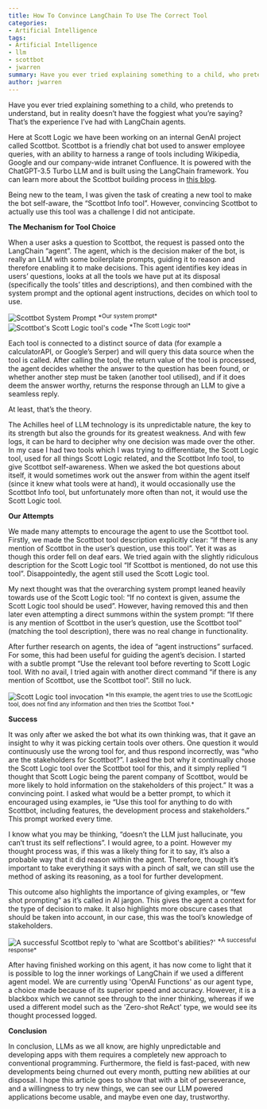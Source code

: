 ```yaml
---
title: How To Convince LangChain To Use The Correct Tool
categories:
- Artificial Intelligence
tags:
- Artificial Intelligence
- llm
- scottbot
- jwarren
summary: Have you ever tried explaining something to a child, who pretends to understand, but in reality doesn’t have the foggiest what you’re saying? That’s the experience I’ve had with LangChain agents.
author: jwarren
---
```


Have you ever tried explaining something to a child, who pretends to understand, but in reality doesn’t have the foggiest what you’re saying? That’s the experience I’ve had with LangChain agents.

Here at Scott Logic we have been working on an internal GenAI project called Scottbot. Scottbot is a friendly chat bot used to answer employee queries, with an ability to harness a range of tools including Wikipedia, Google and our company-wide intranet Confluence. It is powered with the ChatGPT-3.5 Turbo LLM and is built using the LangChain framework. You can learn more about the Scottbot building process in [this blog](https://blog.scottlogic.com/2023/10/23/building_scottbot_an_ai_chatbot_for_scott_logic.html).

Being new to the team, I was given the task of creating a new tool to make the bot self-aware, the “Scottbot Info tool”. However, convincing Scottbot to actually use this tool was a challenge I did not anticipate.


**The Mechanism for Tool Choice**

When a user asks a question to Scottbot, the request is passed onto the LangChain “agent”. The agent, which is the decision maker of the bot, is really an LLM with some boilerplate prompts, guiding it to reason and therefore enabling it to make decisions. This agent identifies key ideas in users’ questions, looks at all the tools we have put at its disposal (specifically the tools’ titles and descriptions), and then combined with the system prompt and the optional agent instructions, decides on which tool to use. 

<img src='{{ site.github.url }}/jwarren/assets/2023-10-30-convincing-langchain/system-prompt.png' title="System Prompt" alt="Scottbot System Prompt" />
<sup>*Our system prompt*</sup>

<img src='{{ site.github.url }}/jwarren/assets/2023-10-30-convincing-langchain/Scott-Logic-tool.png' title="The Scott Logic tool" alt="Scottbot's Scott Logic tool's code" />
<sup>*The Scott Logic tool*</sup>


Each tool is connected to a distinct source of data (for example a calculatorAPI, or Google’s Serper) and will query this data source when the tool is called. After calling the tool, the return value of the tool is processed, the agent decides whether the answer to the question has been found, or whether another step must be taken (another tool utilised), and if it does deem the answer worthy, returns the response through an LLM to give a seamless reply.

At least, that’s the theory.

The Achilles heel of LLM technology is its unpredictable nature, the key to its strength but also the grounds for its greatest weakness. And with few logs, it can be hard to decipher why one decision was made over the other. In my case I had two tools which I was trying to differentiate, the Scott Logic tool, used for all things Scott Logic related, and the Scottbot Info tool, to give Scottbot self-awareness. When we asked the bot questions about itself, it would sometimes work out the answer from within the agent itself (since it knew what tools were at hand), it would occasionally use the Scottbot Info tool, but unfortunately more often than not, it would use the Scott Logic tool.



**Our Attempts**

We made many attempts to encourage the agent to use the Scottbot tool. Firstly, we made the Scottbot tool description explicitly clear: “If there is any mention of Scottbot in the user’s question, use this tool”. Yet it was as though this order fell on deaf ears. We tried again with the slightly ridiculous description for the Scott Logic tool “If Scottbot is mentioned, do not use this tool”. Disappointedly, the agent still used the Scott Logic tool.

My next thought was that the overarching system prompt leaned heavily towards use of the Scott Logic tool: “If no context is given, assume the Scott Logic tool should be used”. However, having removed this and then later even attempting a direct summons within the system prompt: “If there is any mention of Scottbot in the user’s question, use the Scottbot tool” (matching the tool description), there was no real change in functionality.

After further research on agents, the idea of “agent instructions” surfaced. For some, this had been useful for guiding the agent’s decision. I started with a subtle prompt “Use the relevant tool before reverting to Scott Logic tool. With no avail, I tried again with another direct command “if there is any mention of Scottbot, use the Scottbot tool”. Still no luck.

<img src='{{ site.github.url }}/jwarren/assets/2023-10-30-convincing-langchain/invoke-scottlogic-tool.png' title="Agent invoking the Scott Logic tool " alt="Scott Logic tool invocation" />
<sup>*In this example, the agent tries to use the ScottLogic tool, does not find any information and then tries the Scottbot Tool.*</sup>


**Success**

It was only after we asked the bot what its own thinking was, that it gave an insight to why it was picking certain tools over others. One question it would continuously use the wrong tool for, and thus respond incorrectly, was “who are the stakeholders for Scottbot?”. I asked the bot why it continually chose the Scott Logic tool over the Scottbot tool for this, and it simply replied “I thought that Scott Logic being the parent company of Scottbot, would be more likely to hold information on the stakeholders of this project.” It was a convincing point. I asked what would be a better prompt, to which it encouraged using examples, ie “Use this tool for anything to do with Scottbot, including features, the development process and stakeholders.” This prompt worked every time.

I know what you may be thinking, “doesn’t the LLM just hallucinate, you can’t trust its self reflections”. I would agree, to a point. However my thought process was, if this was a likely thing for it to say, it’s also a probable way that it did reason within the agent. Therefore, though it’s important to take everything it says with a pinch of salt, we can still use the method of asking its reasoning, as a tool for further development.

This outcome also highlights the importance of giving examples, or “few shot prompting” as it’s called in AI jargon. This gives the agent a context for the type of decision to make. It also highlights more obscure cases that should be taken into account, in our case, this was the tool’s knowledge of stakeholders.


<img src='{{ site.github.url }}/jwarren/assets/2023-10-30-convincing-langchain/scott-reply.png' title="A successful Scottbot reply" alt="A successful Scottbot reply to 'what are Scottbot's abilities?'" />
<sup>*A successful response*</sup>

After having finished working on this agent, it has now come to light that it is possible to log the inner workings of LangChain if we used a different agent model. We are currently using 'OpenAI Functions' as our agent type, a choice made because of its superior speed and accuracy. However, it is a blackbox which we cannot see through to the inner thinking, whereas if we used a different model such as the 'Zero-shot ReAct' type, we would see its thought processed logged.


**Conclusion**

In conclusion, LLMs as we all know, are highly unpredictable and developing apps with them requires a completely new approach to conventional programming. Furthermore, the field is fast-paced, with new developments being churned out every month, putting new abilities at our disposal. I hope this article goes to show that with a bit of perseverance, and a willingness to try new things, we can see our LLM powered applications become usable, and maybe even one day, trustworthy.

